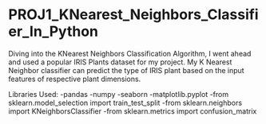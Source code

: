 # PROJ1_KNearest_Neighbors_Classifier_In_Python

Diving into the KNearest Neighbors Classification Algorithm, I went ahead and used a popular IRIS Plants dataset for my project. My K Nearest Neighbor classifier can predict the type of IRIS plant based on the input features of respective plant dimensions. 


Libraries Used: 
  -pandas 
  -numpy
  -seaborn 
  -matplotlib.pyplot
  -from sklearn.model_selection import train_test_split
  -from sklearn.neighbors import KNeighborsClassifier
  -from sklearn.metrics import confusion_matrix
